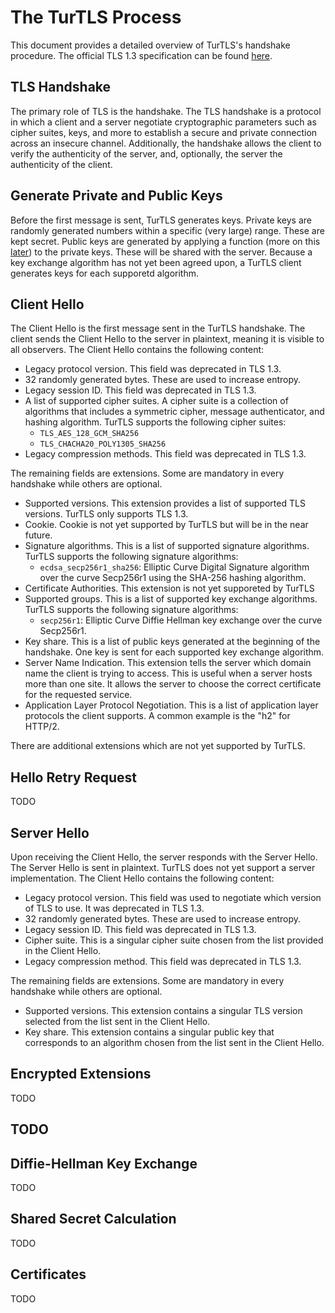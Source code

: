 # The TurTLS Process

This document provides a detailed overview of TurTLS's handshake procedure.
The official TLS 1.3 specification can be found [here](https://datatracker.ietf.org/doc/html/rfc8446).

## TLS Handshake
The primary role of TLS is the handshake.
The TLS handshake is a protocol in which a client and a server negotiate cryptographic parameters such as
cipher suites, keys, and more to establish a secure and private connection across an insecure channel.
Additionally, the handshake allows the client to verify the authenticity of the server, and, optionally, the server the authenticity of the client.

## Generate Private and Public Keys
Before the first message is sent, TurTLS generates keys.
Private keys are randomly generated numbers within a specific (very large) range. These are kept secret.
Public keys are generated by applying a function (more on this [later](#diffie-hellman-key-exchange)) to the private keys. These will be shared with the server.
Because a key exchange algorithm has not yet been agreed upon, a TurTLS client generates keys for each supporetd algorithm.

## Client Hello
The Client Hello is the first message sent in the TurTLS handshake. The client sends the Client Hello to the server in plaintext, meaning it is visible to all observers.
The Client Hello contains the following content:
- Legacy protocol version. This field was deprecated in TLS 1.3.
- 32 randomly generated bytes. These are used to increase entropy.
- Legacy session ID. This field was deprecated in TLS 1.3.
- A list of supported cipher suites. A cipher suite is a collection of algorithms that includes a symmetric cipher, message authenticator, and hashing algorithm. TurTLS supports the following cipher suites:
    - `TLS_AES_128_GCM_SHA256`
    - `TLS_CHACHA20_POLY1305_SHA256`
- Legacy compression methods. This field was deprecated in TLS 1.3.

The remaining fields are extensions. Some are mandatory in every handshake while others are optional.

- Supported versions. This extension provides a list of supported TLS versions. TurTLS only supports TLS 1.3.
- Cookie. Cookie is not yet supported by TurTLS but will be in the near future.
- Signature algorithms. This is a list of supported signature algorithms. TurTLS supports the following signature algorithms:
    - `ecdsa_secp256r1_sha256`: Elliptic Curve Digital Signature algorithm over the curve Secp256r1 using the SHA-256 hashing algorithm.
- Certificate Authorities. This extension is not yet supporeted by TurTLS
- Supported groups. This is a list of supported key exchange algorithms. TurTLS supports the following signature algorithms:
    - `secp256r1`: Elliptic Curve Diffie Hellman key exchange over the curve Secp256r1.
- Key share. This is a list of public keys generated at the beginning of the handshake. One key is sent for each supported key exchange algorithm.
- Server Name Indication. This extension tells the server which domain name the client is trying to access. This is useful when a server hosts more than one site. It allows the server to choose the correct certificate for the requested service.
- Application Layer Protocol Negotiation. This is a list of application layer protocols the client supports. A common example is the "h2" for HTTP/2.

There are additional extensions which are not yet supported by TurTLS.

## Hello Retry Request
TODO

## Server Hello
Upon receiving the Client Hello, the server responds with the Server Hello. The Server Hello is sent in plaintext. TurTLS does not yet support a server implementation.
The Client Hello contains the following content:
- Legacy protocol version. This field was used to negotiate which version of TLS to use. It was deprecated in TLS 1.3.
- 32 randomly generated bytes. These are used to increase entropy.
- Legacy session ID. This field was deprecated in TLS 1.3.
- Cipher suite. This is a singular cipher suite chosen from the list provided in the Client Hello.
- Legacy compression method. This field was deprecated in TLS 1.3.

The remaining fields are extensions. Some are mandatory in every handshake while others are optional.

- Supported versions. This extension contains a singular TLS version selected from the list sent in the Client Hello.
- Key share. This extension contains a singular public key that corresponds to an algorithm chosen from the list sent in the Client Hello.

## Encrypted Extensions
TODO

## TODO

## Diffie-Hellman Key Exchange
TODO

## Shared Secret Calculation
TODO

## Certificates
TODO
